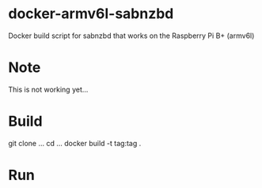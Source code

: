 # docker-armv6l-sabnzbd
Docker build script for sabnzbd that works on the Raspberry Pi B+ (armv6l)

# Note
This is not working yet...

# Build
git clone ...
cd ...
docker build -t tag:tag .

# Run
